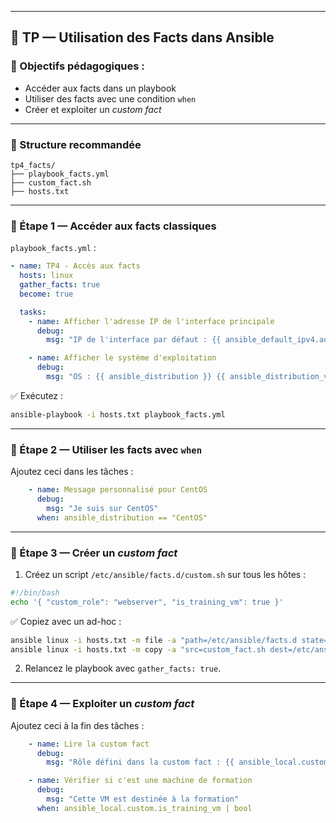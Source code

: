 

---

## 🧪 TP — Utilisation des Facts dans Ansible

### 🎯 Objectifs pédagogiques :
- Accéder aux facts dans un playbook
- Utiliser des facts avec une condition `when`
- Créer et exploiter un *custom fact*

---

### 📁 Structure recommandée

```
tp4_facts/
├── playbook_facts.yml
├── custom_fact.sh
├── hosts.txt
```

---

### 🧩 Étape 1 — Accéder aux facts classiques

`playbook_facts.yml` :
```yaml
- name: TP4 - Accès aux facts
  hosts: linux
  gather_facts: true
  become: true

  tasks:
    - name: Afficher l'adresse IP de l'interface principale
      debug:
        msg: "IP de l'interface par défaut : {{ ansible_default_ipv4.address }}"

    - name: Afficher le système d'exploitation
      debug:
        msg: "OS : {{ ansible_distribution }} {{ ansible_distribution_version }}"
```

✅ Exécutez :
```bash
ansible-playbook -i hosts.txt playbook_facts.yml
```

---

### 🧩 Étape 2 — Utiliser les facts avec `when`

Ajoutez ceci dans les tâches :
```yaml
    - name: Message personnalisé pour CentOS
      debug:
        msg: "Je suis sur CentOS"
      when: ansible_distribution == "CentOS"
```

---

### 🧩 Étape 3 — Créer un *custom fact*

1. Créez un script `/etc/ansible/facts.d/custom.sh` sur tous les hôtes :

```bash
#!/bin/bash
echo '{ "custom_role": "webserver", "is_training_vm": true }'
```

✅ Copiez avec un ad-hoc :
```bash
ansible linux -i hosts.txt -m file -a "path=/etc/ansible/facts.d state=directory mode=0755"
ansible linux -i hosts.txt -m copy -a "src=custom_fact.sh dest=/etc/ansible/facts.d/custom.sh mode=0755"
```

2. Relancez le playbook avec `gather_facts: true`.

---

### 🧩 Étape 4 — Exploiter un *custom fact*

Ajoutez ceci à la fin des tâches :

```yaml
    - name: Lire la custom fact
      debug:
        msg: "Rôle défini dans la custom fact : {{ ansible_local.custom.custom_role }}"

    - name: Vérifier si c'est une machine de formation
      debug:
        msg: "Cette VM est destinée à la formation"
      when: ansible_local.custom.is_training_vm | bool
```

